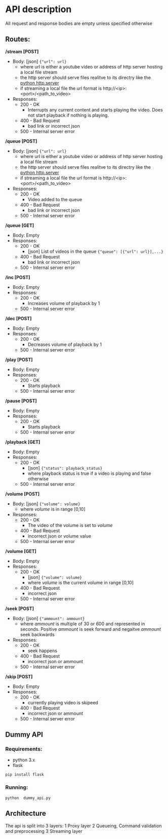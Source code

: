 # API description

All request and response bodies are empty unless specified otherwise

## Routes:

**/stream [POST]**
* Body: [json] `{"url": url}`
  * where url is either a youtube video or address of http server hosting a local file stream
  * the http server should serve files realitve to its directry like the [python http.server](https://docs.python.org/3/library/http.server.html#http.server.SimpleHTTPRequestHandler.do_GET:~:text=The%20SimpleHTTPRequestHandler%20class%20can%20be%20used,files%20relative%20to%20the%20current%20directory%3A)
  * if streaming a local file the url format is http://\<ip>:\<port>/\<path_to_video>
* Responses:
  * 200 - OK
    * Interrupts any current content and starts playing the video. Does not start playback if nothing is playing.
  * 400 - Bad Request
    * bad link or incorrect json
  * 500 - Internal server error


**/queue [POST]**
* Body: [json] `{"url": url}`
  * where url is either a youtube video or address of http server hosting a local file stream
  * the http server should serve files realitve to its directry like the [python http.server](https://docs.python.org/3/library/http.server.html#http.server.SimpleHTTPRequestHandler.do_GET:~:text=The%20SimpleHTTPRequestHandler%20class%20can%20be%20used,files%20relative%20to%20the%20current%20directory%3A)
  * if streaming a local file the url format is http://\<ip>:\<port>/\<path_to_video>
* Responses:
  * 200 - OK
    * Video added to the queue
  * 400 - Bad Request
    * bad link or incorrect json
  * 500 - Internal server error


**/queue [GET]**
* Body: Empty
* Responses:
  * 200 - OK
    * [json] List of videos in the queue `{"queue": [{"url": url}],...}`
  * 400 - Bad Request
    * bad link or incorrect json
  * 500 - Internal server error

**/inc [POST]**
* Body: Empty
* Responses:
  * 200 - OK
    * Increases volume of playback by 1
  * 500 - Internal server error

**/dec [POST]**
* Body: Empty
* Responses:
  * 200 - OK
    * Decreases volume of playback by 1
  * 500 - Internal server error


**/play [POST]**
* Body: Empty
* Responses:
  * 200 - OK
    * Starts playback
  * 500 - Internal server error

**/pause [POST]**
* Body: Empty
* Responses:
  * 200 - OK
    * Starts playback
  * 500 - Internal server error


**/playback [GET]**
* Body: Empty
* Responses:
  * 200 - OK
    * [json] `{"status": playback_status}`
    * where playback status is true if a video is playing and false otherwise
  * 500 - Internal server error



**/volume [POST]**
* Body: [json] `{"volume": volume}`
  * where *volume* is in range [0,10]
* Responses:
  * 200 - OK
    * The video of the volume is set to *volume*
  * 400 - Bad Request
    * incorrect json or volume value
  * 500 - Internal server error


**/volume [GET]**
* Body: Empty
* Responses:
  * 200 - OK
    * [json] `{"volume": volume}`
    * where *volume* is the current volume in range [0,10] 
  * 400 - Bad Request
    * incorrect json
  * 500 - Internal server error

**/seek [POST]**
* Body: [json] `{"ammount": ammount}`
  * where *ammount* is multiple of 30 or 600 and represented in seconds. Positive *ammount* is seek forward and negaitve *ammount* seek backwards
* Responses:
  * 200 - OK
    * seek happens
  * 400 - Bad Request
    * incorrect json or ammount
  * 500 - Internal server error


**/skip [POST]**
* Body: Empty
* Responses:
  * 200 - OK
    * currently playing video is skipeed
  * 400 - Bad Request
    * incorrect json or ammount
  * 500 - Internal server error


## Dummy API

### Requirements:
* python 3.x
* flask


```
pip install flask
```

### Running:
```
python  dummy_api.py
```

## Architecture

The api is split into 3 layers:
1 Proxy layer
2 Queueing, Command validation and preprocessing
3 Streaming layer
